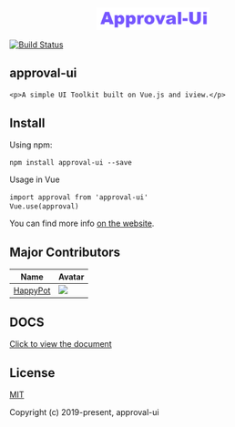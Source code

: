 
<p align="center">
    <a href="https://github.com/HappyPot/approval-ui">
        <img width="200" src="https://github.com/HappyPot/approval-ui/blob/master/approval-ui.png">
    </a>
</p>

[![Build Status](https://travis-ci.com/HappyPot/approval-ui.svg?branch=master)](https://travis-ci.com/HappyPot/approval-ui)

## approval-ui
    <p>A simple UI Toolkit built on Vue.js and iview.</p>

## Install

Using npm:
```
npm install approval-ui --save
```
Usage in Vue
```
import approval from 'approval-ui'
Vue.use(approval)
```

You can find more info [on the website](hhttps://github.com/HappyPot/approval-ui).

## Major Contributors

| Name                                                 | Avatar                                                                                                                        |
|------------------------------------------------------|-------------------------------------------------------------------------------------------------------------------------------|
| [HappyPot](https://github.com/HappyPot/eapproval-ui) | <img width="60" src="https://avatars0.githubusercontent.com/u/22255025?s=400&u=578b0fca8f1e72bb49632dc155ed597b90bdeed4&v=4"> |

## DOCS
[Click to view the document](https://github.com/HappyPot/approval-ui/blob/master/approval-ui.md)

## License
[MIT](http://opensource.org/licenses/MIT)

Copyright (c) 2019-present, approval-ui



